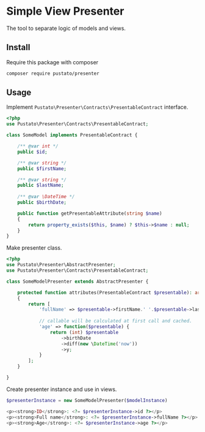 # Simple View Presenter

The tool to separate logic of models and views.

## Install

Require this package with composer

```bash
composer require pustato/presenter
```

## Usage

Implement `Pustato\Presenter\Contracts\PresentableContract` interface.

```php
<?php
use Pustato\Presenter\Contracts\PresentableContract;

class SomeModel implements PresentableContract {

    /** @var int */
    public $id;

    /** @var string */
    public $firstName;

    /** @var string */
    public $lastName;
    
    /** @var \DateTime */
    public $birthDate;

    public function getPresentableAttribute(string $name)
    {
        return property_exists($this, $name) ? $this->$name : null;
    }
}
```

Make presenter class.

```php
<?php
use Pustato\Presenter\AbstractPresenter;
use Pustato\Presenter\Contracts\PresentableContract;

class SomeModelPresenter extends AbstractPresenter {

    protected function attributes(PresentableContract $presentable): array
    {
        return [
            'fullName' => $presentable->firstName.' '.$presentable->lastName,
            
            // callable will be calculated at first call and cached.
            'age' => function($presentable) {
                return (int) $presentable
                    ->birthDate
                    ->diff(new \DateTime('now'))
                    ->y;
            }
        ];
    }

}
```

Create presenter instance and use in views.

```php
$presenterInstance = new SomeModelPresenter($modelInstance)
```

```php
<p><strong>ID</strong>: <?= $presenterInstance->id ?></p>
<p><strong>Full name</strong>: <?= $presenterInstance->fullName ?></p>
<p><strong>Age</strong>: <?= $presenterInstance->age ?></p>
```